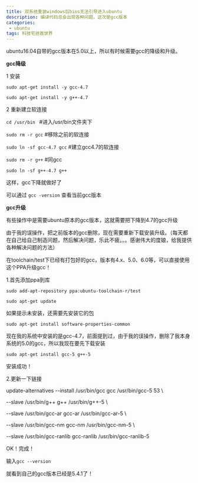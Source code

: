 ```yaml
---
title: 双系统重装windows后bios无法引导进入ubuntu 
description: 编译代码总会出现各种问题，这次是gcc版本             
categories:
 - ubuntu
tags: 科技宅拯救世界
---
```


ubuntu16.04自带的gcc版本在5.0以上，所以有时候需要gcc的降级和升级。



**gcc降级**

1 安装

`sudo apt-get install -y gcc-4.7`

`sudo apt-get install -y g++-4.7`

2 重新建立软连接

`cd /usr/bin `   #进入/usr/bin文件夹下

`sudo rm -r gcc`  #移除之前的软连接

`sudo ln -sf gcc-4.7 gcc` #建立gcc4.7的软连接

`sudo rm -r g++`  #同gcc

`sudo ln -sf g++-4.7 g++`

这样，gcc下降就做好了

可以通过 `gcc -version` 查看当前gcc版本

**gcc升级**

有些操作中是需要ubuntu原本的gcc版本，这就需要把下降到4.7的gcc升级

由于我的误操作，把之前版本的gcc删除，现在需要重新下载安装升级。（每天都在自己给自己制造问题，然后解决问题，乐此不疲。。。感谢伟大的度娘，给我提供各种解决问题的方法）

在toolchain/test下已经有打包好的gcc，版本有4.x、5.0、6.0等，可以直接使用这个PPA升级gcc！

1.首先添加ppa到库

`sudo add-apt-repository ppa:ubuntu-toolchain-r/test`

`sudo apt-get update`

如果提示未安装，还需要先安装它的包

`sudo apt-get install software-properties-common`

现在我的系统中安装的是gcc-4.7，前面提到过，由于我的误操作，删除了我本身系统的5.0的gcc，所以我现在要先下载安装

`sudo apt-get install gcc-5 g++-5`

安装成功！

2.更新一下链接

update-alternatives --install /usr/bin/gcc gcc /usr/bin/gcc-5 53 \

--slave /usr/bin/g++ g++ /usr/bin/g++-5 \

--slave /usr/bin/gcc-ar gcc-ar /usr/bin/gcc-ar-5 \

--slave /usr/bin/gcc-nm gcc-nm /usr/bin/gcc-nm-5 \

--slave /usr/bin/gcc-ranlib gcc-ranlib /usr/bin/gcc-ranlib-5

OK！完成！

输入`gcc --version`

就看到自己的gcc版本已经是5.4.1了！























